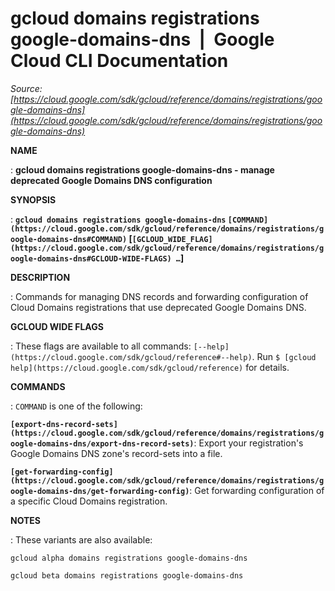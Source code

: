 # gcloud domains registrations google-domains-dns  |  Google Cloud CLI Documentation

*Source: [https://cloud.google.com/sdk/gcloud/reference/domains/registrations/google-domains-dns](https://cloud.google.com/sdk/gcloud/reference/domains/registrations/google-domains-dns)*

**NAME**

: **gcloud domains registrations google-domains-dns - manage deprecated Google Domains DNS configuration**

**SYNOPSIS**

: **`gcloud domains registrations google-domains-dns` `[COMMAND](https://cloud.google.com/sdk/gcloud/reference/domains/registrations/google-domains-dns#COMMAND)` [`[GCLOUD_WIDE_FLAG](https://cloud.google.com/sdk/gcloud/reference/domains/registrations/google-domains-dns#GCLOUD-WIDE-FLAGS) …`]**

**DESCRIPTION**

: Commands for managing DNS records and forwarding configuration of Cloud Domains
registrations that use deprecated Google Domains DNS.

**GCLOUD WIDE FLAGS**

: These flags are available to all commands: `[--help](https://cloud.google.com/sdk/gcloud/reference#--help)`.
Run `$ [gcloud help](https://cloud.google.com/sdk/gcloud/reference)` for details.

**COMMANDS**

: ``COMMAND`` is one of the following:

**`[export-dns-record-sets](https://cloud.google.com/sdk/gcloud/reference/domains/registrations/google-domains-dns/export-dns-record-sets)`**:
Export your registration's Google Domains DNS zone's record-sets into a file.

**`[get-forwarding-config](https://cloud.google.com/sdk/gcloud/reference/domains/registrations/google-domains-dns/get-forwarding-config)`**:
Get forwarding configuration of a specific Cloud Domains registration.

**NOTES**

: These variants are also available:

```
gcloud alpha domains registrations google-domains-dns
```

```
gcloud beta domains registrations google-domains-dns
```